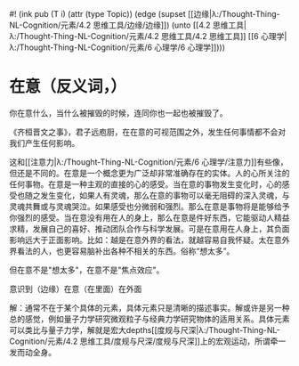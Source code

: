 #! (ink pub (T i) (attr (type Topic)) (edge (supset [[边缘|λ:/Thought-Thing-NL-Cognition/元素/4.2 思维工具/边缘/边缘]]) (unto [[4.2 思维工具|λ:/Thought-Thing-NL-Cognition/元素/4.2 思维工具/4.2 思维工具]] [[6 心理学|λ:/Thought-Thing-NL-Cognition/元素/6 心理学/6 心理学]])))

# 在意（反义词，）

你在意什么，当什么被摧毁的时候，连同你也一起也被摧毁了。

《齐桓晋文之事》，君子远庖厨，在在意的可视范围之外，发生任何事情都不会对我们产生任何影响。

这和[[注意力|λ:/Thought-Thing-NL-Cognition/元素/6 心理学/注意力]]有些像，但还是不同的。在意是一个概念更为广泛却非常准确存在的实体。人的心所关注的任何事物。在意是一种主观的直接的心的感受。当在意的事物发生变化时，心的感受也随之发生变化，如果人有灵魂，那么在意的事物可以毫无阻碍的深入灵魂，与灵魂共舞或与灵魂哭泣。如果感受也分微弱和强烈。那么在意是事物将是能够给予你强烈的感受。当在意没有用在人的身上，那么在意是件好东西，它能驱动人精益求精，发展自己的喜好、推动团队合作与科学发展。可是在意用在人身上，其负面影响远大于正面影响。比如：越是在意外界的看法，就越容易自我怀疑。太在意外界看法的人，也更容易脑补出各种不相关的东西。俗称“想太多”。

但在意不是"想太多"，在意不是"焦点效应"。


意识到（边缘）在意（在里面）在外面


解：通常不在于某个具体的元素，具体元素只是清晰的描述事实。解或许是另一种总的感觉，例如量子力学研究微观粒子与经典力学研究物体的适用关系。具体元素可以类比与量子力学，解就是宏大depths[[度规与尺深|λ:/Thought-Thing-NL-Cognition/元素/4.2 思维工具/度规与尺深/度规与尺深]]上的宏观运动，所谓牵一发而动全身。